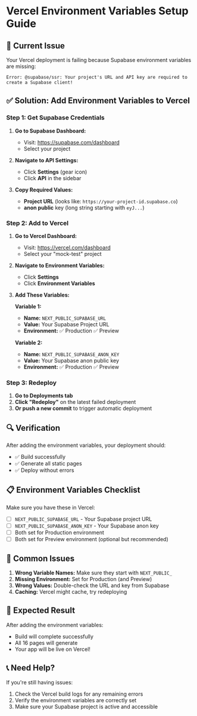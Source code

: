 # Vercel Environment Variables Setup Guide

## 🚨 **Current Issue**
Your Vercel deployment is failing because Supabase environment variables are missing:

```
Error: @supabase/ssr: Your project's URL and API key are required to create a Supabase client!
```

## ✅ **Solution: Add Environment Variables to Vercel**

### **Step 1: Get Supabase Credentials**

1. **Go to Supabase Dashboard:**
   - Visit: https://supabase.com/dashboard
   - Select your project

2. **Navigate to API Settings:**
   - Click **Settings** (gear icon)
   - Click **API** in the sidebar

3. **Copy Required Values:**
   - **Project URL** (looks like: `https://your-project-id.supabase.co`)
   - **anon public** key (long string starting with `eyJ...`)

### **Step 2: Add to Vercel**

1. **Go to Vercel Dashboard:**
   - Visit: https://vercel.com/dashboard
   - Select your "mock-test" project

2. **Navigate to Environment Variables:**
   - Click **Settings**
   - Click **Environment Variables**

3. **Add These Variables:**

   **Variable 1:**
   - **Name:** `NEXT_PUBLIC_SUPABASE_URL`
   - **Value:** Your Supabase Project URL
   - **Environment:** ✅ Production ✅ Preview

   **Variable 2:**
   - **Name:** `NEXT_PUBLIC_SUPABASE_ANON_KEY`
   - **Value:** Your Supabase anon public key
   - **Environment:** ✅ Production ✅ Preview

### **Step 3: Redeploy**

1. **Go to Deployments tab**
2. **Click "Redeploy"** on the latest failed deployment
3. **Or push a new commit** to trigger automatic deployment

## 🔍 **Verification**

After adding the environment variables, your deployment should:
- ✅ Build successfully
- ✅ Generate all static pages
- ✅ Deploy without errors

## 📋 **Environment Variables Checklist**

Make sure you have these in Vercel:

- [ ] `NEXT_PUBLIC_SUPABASE_URL` - Your Supabase project URL
- [ ] `NEXT_PUBLIC_SUPABASE_ANON_KEY` - Your Supabase anon key
- [ ] Both set for Production environment
- [ ] Both set for Preview environment (optional but recommended)

## 🚨 **Common Issues**

1. **Wrong Variable Names:** Make sure they start with `NEXT_PUBLIC_`
2. **Missing Environment:** Set for Production (and Preview)
3. **Wrong Values:** Double-check the URL and key from Supabase
4. **Caching:** Vercel might cache, try redeploying

## 🎯 **Expected Result**

After adding the environment variables:
- Build will complete successfully
- All 16 pages will generate
- Your app will be live on Vercel!

## 📞 **Need Help?**

If you're still having issues:
1. Check the Vercel build logs for any remaining errors
2. Verify the environment variables are correctly set
3. Make sure your Supabase project is active and accessible
